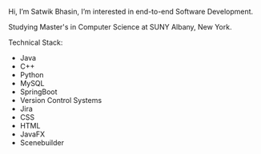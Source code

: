 Hi, I’m Satwik Bhasin, I’m interested in end-to-end Software Development.

Studying Master's in Computer Science at SUNY Albany, New York.

Technical Stack:
- Java
- C++
- Python
- MySQL
- SpringBoot
- Version Control Systems
- Jira
- CSS
- HTML
- JavaFX
- Scenebuilder
<!---
Satwikbhasin/Satwikbhasin is a ✨ special ✨ repository because its `README.md` (this file) appears on your GitHub profile.
You can click the Preview link to take a look at your changes.
--->
